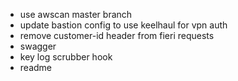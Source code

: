 - use awscan master branch
- update bastion config to use keelhaul for vpn auth
- remove customer-id header from fieri requests
- swagger
- key log scrubber hook
- readme
